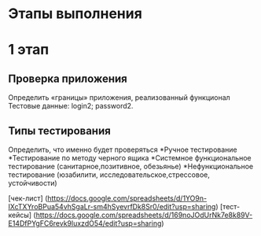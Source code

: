 # Этапы выполнения
# 1 этап
## Проверка приложения
Определить «границы» приложения, реализованный функционал
Тестовые данные:
login2;
password2.

## Типы тестирования
Определить, что именно будет проверяться
*Ручное тестирование
*Тестирование по методу черного ящика
*Системное функциональное тестирование (санитарное,позитивное, обезьянье)
*Нефункциональное тестирование (юзабилити, исследовательское,стрессовое, устойчивости)

[чек-лист] (https://docs.google.com/spreadsheets/d/1YO9n-IXcTXYroBPua54vhSgaLr-sm4hSyevrfDk8Sr0/edit?usp=sharing) 
[тест-кейсы] (https://docs.google.com/spreadsheets/d/169noJOdUrNk7e8k89V-E14DfPYgFC6revk9luxzdO54/edit?usp=sharing)
